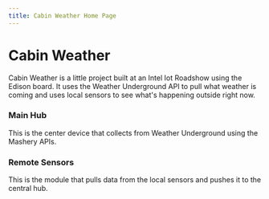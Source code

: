 ```yaml
---
title: Cabin Weather Home Page
---
```


# Cabin Weather

Cabin Weather is a little project built at an Intel Iot Roadshow using the Edison board. It uses the Weather Underground API to pull what weather is coming and uses local sensors to see what's happening outside right now. 

### Main Hub 

This is the center device that collects from Weather Underground using the Mashery APIs. 

### Remote Sensors 

This is the module that pulls data from the local sensors and pushes it to the central hub. 